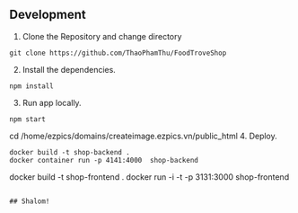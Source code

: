 ## Development

1. Clone the Repository and change directory

```
git clone https://github.com/ThaoPhamThu/FoodTroveShop

```

2. Install the dependencies.

```
npm install
```

3. Run app locally.

```
npm start
```

cd /home/ezpics/domains/createimage.ezpics.vn/public_html 4. Deploy.

```
docker build -t shop-backend .
docker container run -p 4141:4000  shop-backend

```

docker build -t shop-frontend .
docker run -i -t -p 3131:3000 shop-frontend

```

## Shalom!
```
